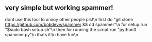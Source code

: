 very simple but working spammer!
--------------------------------
dont use this tool to annoy other people pls!\n
first do "git clone https://github.com/bobdevv/spammer && cd spammer"\n
for setup run "$sudo bash setup.sh"\n
then for running the script run "python3 spammer.py"\n
thats it!\n
have fun\n

